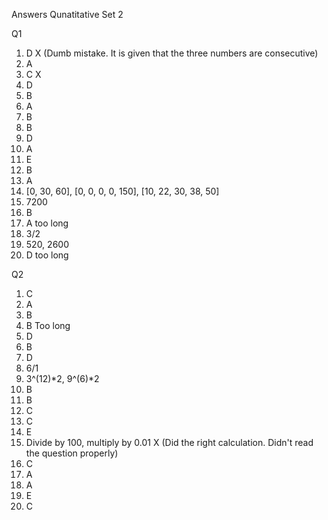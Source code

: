 Answers Qunatitative Set 2

Q1

1) D X (Dumb mistake. It is given that the three numbers are consecutive)
2) A
3) C X
4) D 
5) B
6) A
7) B
8) B
9) D
10) A 
11) E
12) B
13) A
14) [0, 30, 60], [0, 0, 0, 0, 150], [10, 22, 30, 38, 50]
15) 7200
16) B
17) A too long
18) 3/2
19) 520, 2600 
20) D too long

Q2

1) C 
2) A
3) B
4) B Too long
5) D
6) B
7) D
8) 6/1
9) 3^(12)*2, 9^(6)*2
10) B
11) B
12) C
13) C
14) E
15) Divide by 100, multiply by 0.01 X (Did the right calculation. Didn't read the question properly)
16) C
17) A
18) A
19) E
20) C
